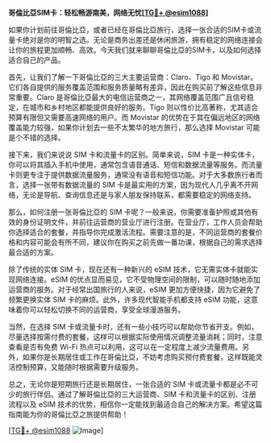 **哥倫比亞SIM卡：轻松畅游南美，网络无忧[[TG💪+ @esim1088](https://t.me/s/esim1088)]**

如果你计划前往哥倫比亞，或者已经在哥倫比亞旅行，选择一张合适的SIM卡或流量卡绝对是你的明智之选。无论是商务出差还是休闲旅游，拥有稳定的网络连接会让你的旅程更加顺畅、高效。今天我们就来聊聊哥倫比亞的SIM卡，以及如何选择适合自己的产品。

首先，让我们了解一下哥倫比亞的三大主要运营商：Claro、Tigo 和 Movistar。它们各自提供的服务覆盖范围和服务质量略有差异，因此在购买前了解这些信息非常重要。Claro 是哥倫比亞最大的电信运营商之一，其网络覆盖范围广且信号稳定，在城市和乡村地区都能提供良好的服务。Tigo 则以性价比高著称，尤其适合预算有限但又需要高速网络的用户。而 Movistar 的优势在于其在偏远地区的网络覆盖能力较强，如果你计划去一些不太繁华的地方旅行，那么选择 Movistar 可能是个不错的选择。

接下来，我们来说说 SIM 卡和流量卡的区别。简单来说，SIM 卡是一种实体卡，你可以将其插入手机中使用，通常包含语音通话、短信和数据流量等服务。而流量卡则更专注于提供数据流量服务，通常没有语音和短信功能。对于大多数旅行者而言，选择一张带有数据流量的 SIM 卡是最实用的方案，因为现代人几乎离不开网络，无论是导航、查询信息还是与家人朋友保持联系，都需要稳定的网络支持。

那么，如何注册一张哥倫比亞的 SIM 卡呢？一般来说，你需要准备护照或其他有效的身份证明文件，并前往运营商的营业厅进行注册。在营业厅，工作人员会帮助你选择适合的套餐，并指导你完成激活流程。需要注意的是，不同运营商的套餐价格和内容可能会有所不同，建议你在购买之前先做一番功课，根据自己的需求选择最合适的方案。

除了传统的实体 SIM 卡，现在还有一种新兴的 eSIM 技术，它无需实体卡就能实现网络连接。eSIM 的优点显而易见，它不受物理空间的限制，可以随时随地添加运营商的服务。对于经常出国旅行的人来说，eSIM 更加方便快捷，因为它避免了频繁更换实体 SIM 卡的麻烦。此外，许多现代智能手机都支持 eSIM 功能，这意味着你可以轻松切换不同的运营商，享受全球漫游服务。

当然，在选择 SIM 卡或流量卡时，还有一些小技巧可以帮助你节省开支。例如，尽量选择按需付费的套餐，这样可以根据实际使用情况调整流量消耗；同时，注意查看是否有免费 Wi-Fi 热点可以利用，这可以在一定程度上减少流量费用。另外，如果你是长期居住或工作在哥倫比亞，不妨考虑购买预付费套餐，这样既能灵活控制预算，又能随时根据需要升级服务。

总之，无论你是短期旅行还是长期居住，一张合适的 SIM 卡或流量卡都是必不可少的旅行伴侣。通过了解哥倫比亞的三大运营商、SIM 卡和流量卡的区别、注册流程以及 eSIM 技术的优势，相信你一定能找到最适合自己的解决方案。希望这篇指南能为你的哥倫比亞之旅提供帮助！

[[TG💪+ @esim1088](https://t.me/s/esim1088) ![Image](https://i.postimg.cc/4NQfJmqS/Snipaste-2025-05-13-00-14-12.png)]